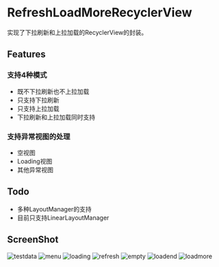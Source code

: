 # RefreshLoadMoreRecyclerView
实现了下拉刷新和上拉加载的RecyclerView的封装。

## Features
### 支持4种模式
- 既不下拉刷新也不上拉加载
- 只支持下拉刷新
- 只支持上拉加载
- 下拉刷新和上拉加载同时支持
### 支持异常视图的处理
- 空视图
- Loading视图
- 其他异常视图
 
## Todo
- 多种LayoutManager的支持
- 目前只支持LinearLayoutManager

## ScreenShot
![testdata](http://7xl8mn.com1.z0.glb.clouddn.com/recycler_testdata_view.png)
![menu](http://7xl8mn.com1.z0.glb.clouddn.com/recycler_menu_view.png)
![loading](http://7xl8mn.com1.z0.glb.clouddn.com/recycler_loading_view.png)
![refresh](http://7xl8mn.com1.z0.glb.clouddn.com/recycler_refresh_view.png)
![empty](http://7xl8mn.com1.z0.glb.clouddn.com/recycler_empty_view.png)
![loadend](http://7xl8mn.com1.z0.glb.clouddn.com/recycler_loadend_view.png)
![loadmore](http://7xl8mn.com1.z0.glb.clouddn.com/recycler_loadmore_view.png)

